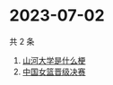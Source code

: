 # 2023-07-02

共 2 条

<!-- BEGIN -->
<!-- 最后更新时间 Sun Jul 02 2023 12:08:43 GMT+0800 (China Standard Time) -->

1. [山河大学是什么梗](https://www.zhihu.com/search?q=%E5%B1%B1%E6%B2%B3%E5%A4%A7%E5%AD%A6%E6%98%AF%E4%BB%80%E4%B9%88%E6%A2%97)
1. [中国女篮晋级决赛](https://www.zhihu.com/search?q=%E4%B8%AD%E5%9B%BD%E5%A5%B3%E7%AF%AE%E6%99%8B%E7%BA%A7%E5%86%B3%E8%B5%9B)

<!-- END -->
